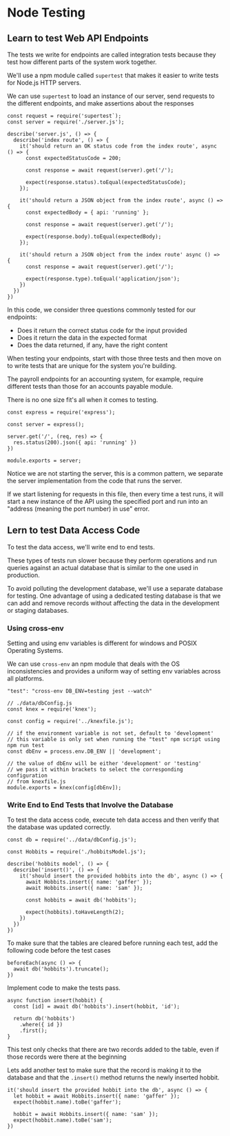 # Node Testing

## Learn to test Web API Endpoints

The tests we write for endpoints are called integration tests because they test how different parts of the system work together.

We'll use a npm module called `supertest` that makes it easier to write tests for Node.js HTTP servers.

We can use `supertest` to load an instance of our server, send requests to the different endpoints, and make assertions about the responses

```
const request = require('supertest`);
const server = require('./server.js');

describe('server.js', () => {
  describe('index route', () => {
    it('should return an OK status code from the index route', async () => {
      const expectedStatusCode = 200;

      const response = await request(server).get('/');

      expect(response.status).toEqual(expectedStatusCode);
    });

    it('should return a JSON object from the index route', async () => {
      const expectedBody = { api: 'running' };

      const response = await request(server).get('/');

      expect(response.body).toEqual(expectedBody);
    });

    it('should return a JSON object from the index route' async () => {
      const response = await request(server).get('/');

      expect(response.type).toEqual('application/json');
    })
  })
})
```

In this code, we consider three questions commonly tested for our endpoints:

- Does it return the correct status code for the input provided
- Does it return the data in the expected format
- Does the data returned, if any, have the right content

When testing your endpoints, start with those three tests and then move on to write tests that are unique for the system you're building.

The payroll endpoints for an accounting system, for example, require different tests than those for an accounts payable module.

There is no one size fit's all when it comes to testing.

```
const express = require('express');

const server = express();

server.get('/', (req, res) => {
  res.status(200).json({ api: 'running' })
})

module.exports = server;
```

Notice we are not starting the server, this is a common pattern, we separate the server implementation from the code that runs the server.

If we start listening for requests in this file, then every time a test runs, it will start a new instance of the API using the specified port and run into an "address (meaning the port number) in use" error.

## Lern to test Data Access Code

To test the data access, we'll write end to end tests. 

These types of tests run slower because they perform operations and run queries against an actual database that is similar to the one used in production.

To avoid polluting the development database, we'll use a separate database for testing. One advantage of using a dedicated testing database is that we can add and remove records without affecting the data in the development or staging databases.

### Using cross-env

Setting and using env variables is different for windows and POSIX Operating Systems. 

We can use `cross-env` an npm module that deals with the OS inconsistencies and provides a uniform way of setting env variables across all platforms.

```
"test": "cross-env DB_ENV=testing jest --watch"
```

```
// ./data/dbConfig.js
const knex = require('knex');

const config = require('../knexfile.js');

// if the environment variable is not set, default to 'development'
// this variable is only set when running the "test" npm script using npm run test
const dbEnv = process.env.DB_ENV || 'development';

// the value of dbEnv will be either 'development' or 'testing'
// we pass it within brackets to select the corresponding configuration
// from knexfile.js
module.exports = knex(config[dbEnv]);

```

### Write End to End Tests that Involve the Database

To test the data access code, execute teh data access and then verify that the database was updated correctly.

```
const db = require('../data/dbConfig.js');

const Hobbits = require('./hobbitsModel.js');

describe('hobbits model', () => {
  describe('insert()', () => {
    it('should insert the provided hobbits into the db', async () => {
      await Hobbits.insert({ name: 'gaffer' });
      await Hobbits.insert({ name: 'sam' });

      const hobbits = await db('hobbits');

      expect(hobbits).toHaveLength(2);
    })
  })
})
```

To make sure that the tables are cleared before running each test, add the following code before the test cases

```
beforeEach(async () => {
  await db('hobbits').truncate();
})
```

Implement code to make the tests pass.

```
async function insert(hobbit) {
  const [id] = await db('hobbits').insert(hobbit, 'id');

  return db('hobbits')
    .where({ id })
    .first();
}
```

This test only checks that there are two records added to the table, even if those records were there at the beginning

Lets add another test to make sure that the record is making it to the database and that the `.insert()` method returns the newly inserted hobbit.

```
it('should insert the provided hobbit into the db', async () => {
  let hobbit = await Hobbits.insert({ name: 'gaffer' });
  expect(hobbit.name).toBe('gaffer');

  hobbit = await Hobbits.insert({ name: 'sam' });
  expect(hobbit.name).toBe('sam');
})
```